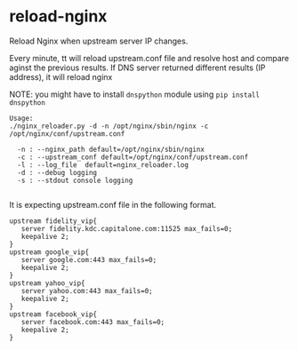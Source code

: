 # reload-nginx
Reload Nginx when upstream server IP changes. 

Every minute, tt will reload upstream.conf file and resolve host and compare aginst the previous results. If DNS server returned different results (IP address), it will reload nginx

NOTE: you might have to install `dnspython` module using `pip install dnspython`

```
Usage:
./nginx_reloader.py -d -n /opt/nginx/sbin/nginx -c /opt/nginx/conf/upstream.conf

  -n : --nginx_path default=/opt/nginx/sbin/nginx
  -c : --upstream_conf default=/opt/nginx/conf/upstream.conf
  -l : --log_file  default=nginx_reloader.log
  -d : --debug logging
  -s : --stdout console logging
  
```

It is expecting upstream.conf file in the following format.
```
upstream fidelity_vip{
   server fidelity.kdc.capitalone.com:11525 max_fails=0;
   keepalive 2;
}
upstream google_vip{
   server google.com:443 max_fails=0;
   keepalive 2;
}
upstream yahoo_vip{
   server yahoo.com:443 max_fails=0;
   keepalive 2;
}
upstream facebook_vip{
   server facebook.com:443 max_fails=0;
   keepalive 2;
}
```
